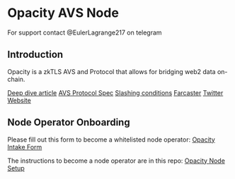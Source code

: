 # Opacity AVS Node

For support contact @EulerLagrange217 on telegram

## Introduction

Opacity is a zkTLS AVS and Protocol that allows for bridging web2 data on-chain.

[Deep dive article](https://paragraph.xyz/@vinny/opacity-network-deepdive)
[AVS Protocol Spec](https://hackmd.io/SpNwBquVReqrVJzloT_esA)
[Slashing conditions](https://hackmd.io/ZG6-EbI_QJeMBBQBv8bUkQ)
[Farcaster](https://warpcast.com/~/channel/opacity)
[Twitter](https://x.com/OpacityNetwork/status/1805102421011546368)
[Website](http://opacity.network)

## Node Operator Onboarding

Please fill out this form to become a whitelisted node operator: [Opacity Intake Form](https://forms.gle/V9X9GtbTWJNaSD6H7)

The instructions to become a node operator are in this repo: [Opacity Node Setup](https://github.com/OpacityLabs/opacity-avs-operator-setup)